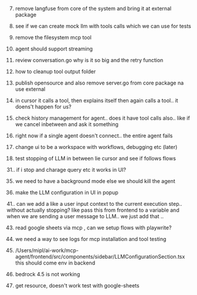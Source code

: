 7. remove langfuse from core of the system and bring it at external package

9. see if we can create mock llm with tools calls which we can use for tests 

10. remove the filesystem mcp tool

12. agent should support streaming

13. review conversation.go why is it so big and the retry function

15. how to cleanup tool output folder

16. publish opensource and also remove server.go from core package na use external

21. in cursor it calls a tool, then explains itself then again calls a tool.. it doens't happen for us?

23. check history management for agent.. does it have tool calls also.. like if we cancel inbetween and ask it something

25. right now if a single agent doesn't connect.. the entire agent fails

29. change ui to be a workspace with workflows, debugging etc (later)

30. test stopping of LLM in between lie cursor and see if follows flows

31.. if i stop and charage query etc it works in UI?

35. we need to have a background mode else we should kill   the agent

37. make the LLM configuration in UI in popup


41.. can we add a like a user input context to the current execution step.. without actually stopping? 
like pass this from frontend to a variable and when we are sending a user message to LLM.. we just add that .. 

43. read google sheets via mcp , can we setup flows with playwrite?

44. we need a way to see logs for mcp installation and tool testing

45. /Users/mipl/ai-work/mcp-agent/frontend/src/components/sidebar/LLMConfigurationSection.tsx   this should come env in backend

46. bedrock 4.5 is not working

51. get resource, doesn't work test with google-sheets